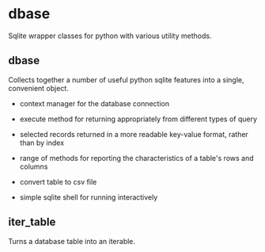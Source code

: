 # dbase
Sqlite wrapper classes for python with various utility methods.

## dbase

Collects together a number of useful python sqlite features into a single, convenient object.

* context manager for the database connection

* execute method for returning appropriately from different types of query

* selected records returned in a more readable key-value format, rather than by index

* range of methods for reporting the characteristics of a table's rows and columns

* convert table to csv file

* simple sqlite shell for running interactively


## iter_table

Turns a database table into an iterable.
